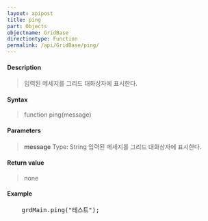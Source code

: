 ```yaml
---
layout: apipost
title: ping
part: Objects
objectname: GridBase
directiontype: Function
permalink: /api/GridBase/ping/
---
```



#### Description

> 입력된 메세지를 그리드 대화상자에 표시한다.

#### Syntax

> function ping(message)

#### Parameters

> **message**
> Type: String
> 입력된 메세지를 그리드 대화상자에 표시한다.

#### Return value

> none

#### Example

<pre class="prettyprint">
    grdMain.ping("테스트");
</pre>
